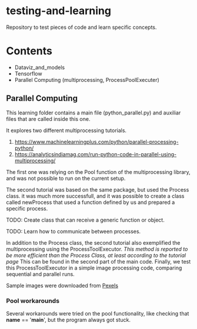 # testing-and-learning
Repository to test pieces of code and learn specific concepts.


# Contents
+ Dataviz_and_models
+ Tensorflow
+ Parallel Computing (multiprocessing, ProcessPoolExecuter)


## Parallel Computing
This learning folder contains a main file (python_parallel.py)
and auxiliar files that are called inside this one.

It explores two different multiprocessing tutorials.

1) https://www.machinelearningplus.com/python/parallel-processing-python/
2) https://analyticsindiamag.com/run-python-code-in-parallel-using-multiprocessing/

The first one was relying on the Pool function of the
multiprocessing library, and was not possible to run on the
current setup.

The second tutorial was based on the same package, but used
the Process class. it was much more successfull, and it
was possible to create a class called newProcess that used a
function defined by us and prepared a specific process.


TODO: Create class that can receive a generic function or
object.

TODO: Learn how to communicate between processes.


In addition to the Process class, the second tutorial also
exemplified the multiprocessing using the ProcessToolExecutor.
*This method is reported to be more efficient than the Process
Class, at least according to the tutorial page*
This can be found in the second part of the main code.
Finally, we test this ProcessToolExecutor in a simple image
processing code, comparing sequential and parallel runs.

Sample images were downloaded from [Pexels](https://www.pexels.com/search/nature/)

### Pool workarounds
Several workarounds were tried on the pool functionality, like
checking that __name__ == '__main__', but the program always got
stuck.

